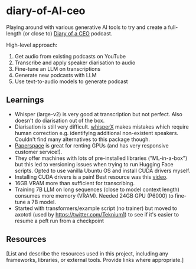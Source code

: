 # diary-of-AI-ceo

Playing around with various generative AI tools to try and create a full-length (or close to) [Diary of a CEO](https://stevenbartlett.com/the-diary-of-a-ceo-podcast/) podcast.

High-level approach:
1. Get audio from existing podcasts on YouTube
1. Transcribe and apply speaker diarisation to audio
1. Fine-tune an LLM on transcriptions
1. Generate new podcasts with LLM
1. Use text-to-audio models to generate podcast

## Learnings
- Whisper (large-v2) is very good at transcription but not perfect. Also doesn't do diarisation out of the box.
- Diarisation is still very difficult. [whisperX](https://github.com/m-bain/whisperX) makes mistakes which require human correction e.g. identifying additional non-existent speakers. Couldn't find many alternatives to this package though.
- [Paperspace](https://www.paperspace.com/) is great for renting GPUs (and has very responsive customer service!).
- They offer machines with lots of pre-installed libraries ("ML-in-a-box") but this led to versioning issues when trying to run Hugging Face scripts. Opted to use vanilla Ubuntu OS and install CUDA drivers myself.
- Installing CUDA drivers is a pain! Best resource was this [video](https://youtu.be/ttxtV966jyQ?t=966&feature=shared).
- 16GB VRAM more than sufficient for transcribing.
- Training 7B LLM on long sequences (close to model context length) consumes more memory (VRAM). Needed 24GB GPU (P6000) to fine-tune a 7B model.
- Started with transformers/example script (no trainer) but moved to axototl (used by https://twitter.com/Teknium1) to see if it's easier to resume a peft run from a checkpoint

## Resources
[List and describe the resources used in this project, including any frameworks, libraries, or external tools. Provide links where appropriate.]